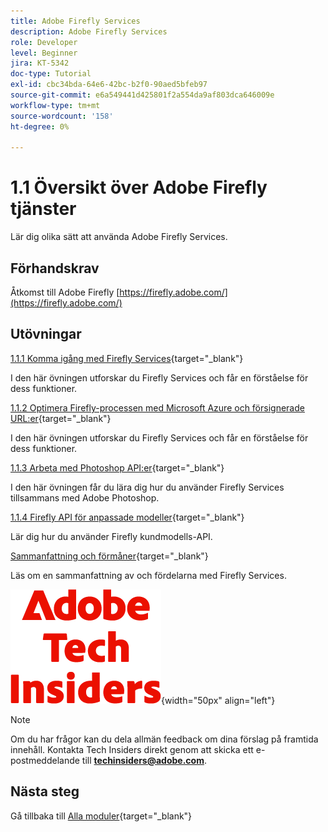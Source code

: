 ```yaml
---
title: Adobe Firefly Services
description: Adobe Firefly Services
role: Developer
level: Beginner
jira: KT-5342
doc-type: Tutorial
exl-id: cbc34bda-64e6-42bc-b2f0-90aed5bfeb97
source-git-commit: e6a549441d425801f2a554da9af803dca646009e
workflow-type: tm+mt
source-wordcount: '158'
ht-degree: 0%

---
```


# 1.1 Översikt över Adobe Firefly tjänster

Lär dig olika sätt att använda Adobe Firefly Services.

## Förhandskrav

Åtkomst till Adobe Firefly [https://firefly.adobe.com/](https://firefly.adobe.com/)

## Utövningar

[1.1.1 Komma igång med Firefly Services](./ex1.md){target="_blank"}

I den här övningen utforskar du Firefly Services och får en förståelse för dess funktioner.

[1.1.2 Optimera Firefly-processen med Microsoft Azure och försignerade URL:er](./ex2.md){target="_blank"}

I den här övningen utforskar du Firefly Services och får en förståelse för dess funktioner.

[1.1.3 Arbeta med Photoshop API:er](./ex3.md){target="_blank"}

I den här övningen får du lära dig hur du använder Firefly Services tillsammans med Adobe Photoshop.

[1.1.4 Firefly API för anpassade modeller](./ex4.md){target="_blank"}

Lär dig hur du använder Firefly kundmodells-API.

[Sammanfattning och förmåner](./summary.md){target="_blank"}

Läs om en sammanfattning av och fördelarna med Firefly Services.

![Tech Insiders](./../../../assets/images/techinsiders.png){width="50px" align="left"}

>[!NOTE]
>
>Om du har frågor kan du dela allmän feedback om dina förslag på framtida innehåll. Kontakta Tech Insiders direkt genom att skicka ett e-postmeddelande till **techinsiders@adobe.com**.

## Nästa steg

Gå tillbaka till [Alla moduler](../../../overview.md){target="_blank"}
